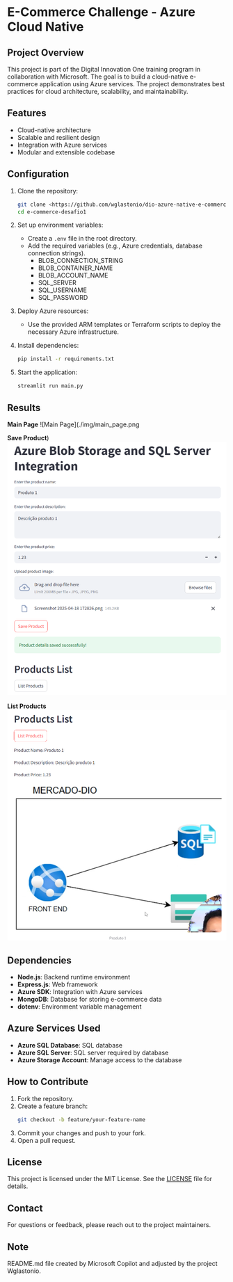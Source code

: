 # E-Commerce Challenge - Azure Cloud Native

## Project Overview
This project is part of the Digital Innovation One training program in collaboration with Microsoft. The goal is to build a cloud-native e-commerce application using Azure services. The project demonstrates best practices for cloud architecture, scalability, and maintainability.

## Features
- Cloud-native architecture
- Scalable and resilient design
- Integration with Azure services
- Modular and extensible codebase

## Configuration
1. Clone the repository:
    ```bash
    git clone <https://github.com/wglastonio/dio-azure-native-e-commerce>
    cd e-commerce-desafio1
    ```
2. Set up environment variables:
    - Create a `.env` file in the root directory.
    - Add the required variables (e.g., Azure credentials, database connection strings).
        - BLOB_CONNECTION_STRING
        - BLOB_CONTAINER_NAME
        - BLOB_ACCOUNT_NAME
        - SQL_SERVER
        - SQL_USERNAME
        - SQL_PASSWORD

3. Deploy Azure resources:
    - Use the provided ARM templates or Terraform scripts to deploy the necessary Azure infrastructure.

4. Install dependencies:
    ```bash
    pip install -r requirements.txt
    ```

5. Start the application:
    ```bash
    streamlit run main.py
    ```
## Results

**Main Page**
![Main Page](./img/main_page.png

**Save Product**)
![Save Product](./img/save_product.png)

**List Products**
![List Products](./img/list_products.png)

## Dependencies
- **Node.js**: Backend runtime environment
- **Express.js**: Web framework
- **Azure SDK**: Integration with Azure services
- **MongoDB**: Database for storing e-commerce data
- **dotenv**: Environment variable management

## Azure Services Used
- **Azure SQL Database**: SQL database
- **Azure SQL Server**: SQL server required by database
- **Azure Storage Account**: Manage access to the database

## How to Contribute
1. Fork the repository.
2. Create a feature branch:
    ```bash
    git checkout -b feature/your-feature-name
    ```
3. Commit your changes and push to your fork.
4. Open a pull request.

## License
This project is licensed under the MIT License. See the [LICENSE](LICENSE) file for details.

## Contact
For questions or feedback, please reach out to the project maintainers.

## Note
README.md file created by Microsoft Copilot and adjusted by the project Wglastonio.
